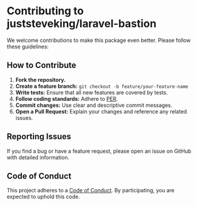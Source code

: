 # Contributing to juststeveking/laravel-bastion

We welcome contributions to make this package even better. Please follow these guidelines:

## How to Contribute

1. **Fork the repository.**
2. **Create a feature branch:** `git checkout -b feature/your-feature-name`
3. **Write tests:** Ensure that all new features are covered by tests.
4. **Follow coding standards:** Adhere to [PER](https://www.php-fig.org/per/coding-style/).
5. **Commit changes:** Use clear and descriptive commit messages.
6. **Open a Pull Request:** Explain your changes and reference any related issues.

## Reporting Issues

If you find a bug or have a feature request, please open an issue on GitHub with detailed information.

## Code of Conduct

This project adheres to a [Code of Conduct](CODE_OF_CONDUCT.md). By participating, you are expected to uphold this code.
